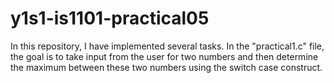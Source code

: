 # y1s1-is1101-practical05
In this repository, I have implemented several tasks. In the "practical1.c" file, the goal is to take input from the user for two numbers and then determine the maximum between these two numbers using the switch case construct.
